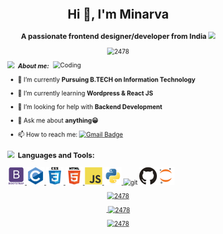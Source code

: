 <h1 align="center">Hi 👋, I'm Minarva</h1>
<h3 align="center">A passionate frontend designer/developer from India <img src="https://media.giphy.com/media/WUlplcMpOCEmTGBtBW/giphy.gif" width="30"> </h3>

<p align="center"> <img src="https://komarev.com/ghpvc/?username=2478&label=Profile%20views&color=0e75b6&style=flat" alt="2478" /> </p>

<!--<p align="left"> <a href="https://github.com/ryo-ma/github-profile-trophy"><img src="https://github-profile-trophy.vercel.app/?username=2478" alt="2478" /></a> </p> -->

<img align="right" alt="Coding" width="400" src="https://cdn.dribbble.com/users/2646423/screenshots/5507196/computer.gif">

<img src="https://media.giphy.com/media/iY8CRBdQXODJSCERIr/giphy.gif" width="30px">&nbsp; ***About me:***

- 🔭 I’m currently **Pursuing B.TECH on Information Technology**

- 🌱 I’m currently learning **Wordpress & React JS**

- 🤝 I’m looking for help with **Backend Development**

- 💬 Ask me about **anything😀**

- 📫 How to reach me: [![Gmail Badge](https://img.shields.io/badge/-minarva.das92@gmail.com-c14438?style=flat-square&logo=Gmail&logoColor=white&link=mailto:minarva.das92@gmail.com)](mailto:minarva.das92@gmail.com)


<h3 align="left"><img src="https://media.giphy.com/media/iY8CRBdQXODJSCERIr/giphy.gif" width="30px">&nbsp;  Languages and Tools:</h3>
<p align="left"> <a href="https://getbootstrap.com" target="_blank"> <img src="https://raw.githubusercontent.com/devicons/devicon/master/icons/bootstrap/bootstrap-plain-wordmark.svg" alt="bootstrap" width="40" height="40"/> </a> <a href="https://www.cprogramming.com/" target="_blank"> <img src="https://raw.githubusercontent.com/devicons/devicon/master/icons/c/c-original.svg" alt="c" width="40" height="40"/> </a> <a href="https://www.w3schools.com/css/" target="_blank"> <img src="https://raw.githubusercontent.com/devicons/devicon/master/icons/css3/css3-original-wordmark.svg" alt="css3" width="40" height="40"/> </a> <a href="https://www.w3.org/html/" target="_blank"> <img src="https://raw.githubusercontent.com/devicons/devicon/master/icons/html5/html5-original-wordmark.svg" alt="html5" width="40" height="40"/> </a> <a href="https://developer.mozilla.org/en-US/docs/Web/JavaScript" target="_blank"> <img src="https://raw.githubusercontent.com/devicons/devicon/master/icons/javascript/javascript-original.svg" alt="javascript" width="40" height="40"/> </a> <a href="https://www.python.org" target="_blank"> <img src="https://raw.githubusercontent.com/devicons/devicon/master/icons/python/python-original.svg" alt="python" width="40" height="40"/> </a><img src="https://www.vectorlogo.zone/logos/git-scm/git-scm-icon.svg" alt="git" width="40" height="40"/> </a> <a href="https://www.w3.org/html/" target="_blank"><code><img height="40" width="40" src="https://raw.githubusercontent.com/github/explore/80688e429a7d4ef2fca1e82350fe8e3517d3494d/topics/github-api/github-api.png"></code><code><img height="40" width="40" src="https://raw.githubusercontent.com/github/explore/80688e429a7d4ef2fca1e82350fe8e3517d3494d/topics/jupyter-notebook/jupyter-notebook.png"></code>  </p>

<p align="center" ><img src="https://github-readme-streak-stats.herokuapp.com/?user=2478&" alt="2478" /></p>

<p align="center"> &nbsp;<img align="center" src="https://github-readme-stats.vercel.app/api?username=2478&show_icons=true&locale=en" alt="2478" /></p>

<p align="center"> <img src="https://github-readme-stats.vercel.app/api/top-langs?username=2478&show_icons=true&locale=en&layout=compact" alt="2478" /> </p>





